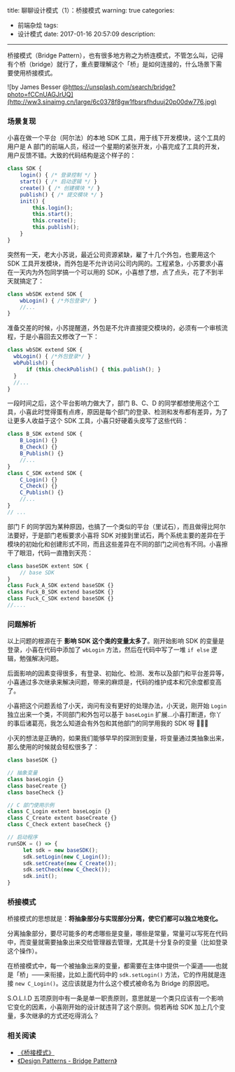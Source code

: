 title: 聊聊设计模式（1）：桥接模式
warning: true
categories:
  - 前端杂烩
tags:
  - 设计模式
date: 2017-01-16 20:57:09
description:
---


桥接模式（Bridge Pattern），也有很多地方称之为桥连模式，不管怎么叫，记得有个桥（bridge）就行了，重点要理解这个「桥」是如何连接的，什么场景下需要使用桥接模式。

![by James Besser @https://unsplash.com/search/bridge?photo=fCCnUAGJrUQ](http://ww3.sinaimg.cn/large/6c0378f8gw1fbsrsfhduuj20p00dw776.jpg)

<!--more-->

### 场景复现

小喜在做一个平台（阿尔法）的本地 SDK 工具，用于线下开发模块，这个工具的用户是 A 部门的前端人员，经过一个星期的紧张开发，小喜完成了工具的开发，用户反馈不错。大致的代码结构是这个样子的：

```javascript
class SDK {
    login() { /* 登录控制 */ }
    start() { /* 启动逻辑 */ }
    create() { /* 创建模块 */ }
    publish() { /* 提交模块 */ }
    init() {
        this.login();
        this.start();
        this.create();
        this.publish();
    }
}
```

突然有一天，老大小苏说，最近公司资源紧缺，雇了十几个外包，也要用这个 SDK 工具开发模块，而外包是不允许访问公司内网的。工程紧急，小苏要求小喜在一天内为外包同学搞一个可以用的 SDK，小喜想了想，点了点头，花了不到半天就搞定了：

```javascript
class wbSDK extend SDK {
    wbLogin() { /*外包登录*/ }
    //...
}
```

准备交差的时候，小苏提醒道，外包是不允许直接提交模块的，必须有一个审核流程，于是小喜回去又修改了一下：

```javascript
class wbSDK extend SDK {
  wbLogin() { /*外包登录*/ }
  wbPublish() {
      if (this.checkPublish() { this.publish(); }
  }
  //...
}
```

一段时间之后，这个平台影响力做大了，部门 B、C、D 的同学都想使用这个工具，小喜此时觉得蛋有点疼，原因是每个部门的登录、检测和发布都有差异，为了让更多人收益于这个 SDK 工具，小喜只好硬着头皮写了这些代码：

```javascript
class B_SDK extend SDK {
    B_Login() {}
    B_Check() {}
    B_Publish() {}
    //...
}
class C_SDK extend SDK {
    C_Login() {}
    C_Check() {}
    C_Publish() {}
    //...
}
// ...
```

部门 F 的同学因为某种原因，也搞了一个类似的平台（里试石），而且做得比阿尔法要好，于是部门老板要求小喜将 SDK 对接到里试石，两个系统主要的差异在于模块的初始化和创建形式不同，而且这些差异在不同的部门之间也有不同。小喜擦干了眼泪，代码一直撸到天亮：

```javascript
class baseSDK extent SDK {
    // base SDK
}
class Fuck_A_SDK extend baseSDK {}
class Fuck_B_SDK extend baseSDK {}
class Fuck_C_SDK extend baseSDK {}
//....
```

### 问题解析

以上问题的根源在于 **影响 SDK 这个类的变量太多了**。刚开始影响 SDK 的变量是登录，小喜在代码中添加了 `wbLogin` 方法，然后在代码中写了一堆 `if else` 逻辑，勉强解决问题。

后面影响的因素变得很多，有登录、初始化、检测、发布以及部门和平台差异等，小喜通过多次继承来解决问题，带来的麻烦是，代码的维护成本和冗余度都变高了。

小喜把这个问题丢给了小天，询问有没有更好的处理办法，小天说，刚开始 `Login` 独立出来一个类，不同部门和外包可以基于 `baseLogin` 扩展...小喜打断道，你丫的事后诸葛亮，我怎么知道会有外包和其他部门的同学用我的 SDK 呀 🤣🤣🤣

小天的想法是正确的，如果我们能够早早的探测到变量，将变量通过类抽象出来，那么使用的时候就会轻松很多了：

```javascript
class baseSDK {}

// 抽象变量
class baseLogin {}
class baseCreate {}
class baseCheck {}

// C 部门使用示例
class C_Login extent baseLogin {}
class C_Create extent baseCreate {}
class C_Check extent baseCheck {}

// 启动程序
runSDK = () => {
     let sdk = new baseSDK();
     sdk.setLogin(new C_Login());
     sdk.setCreate(new C_Create());
     sdk.setCheck(new C_Check());
     sdk.init();     
}
```

### 桥接模式

桥接模式的思想就是：**将抽象部分与实现部分分离，使它们都可以独立地变化。**

分离抽象部分，要尽可能多的考虑哪些是变量，哪些是常量，常量可以写死在代码中，而变量就需要抽象出来交给管理器去管理，尤其是十分复杂的变量（比如登录这个操作）。

在桥接模式中，每一个被抽象出来的变量，都需要在主体中提供一个渠道——也就是「桥」——来衔接，比如上面代码中的 `sdk.setLogin()` 方法，它的作用就是连接 `new C_Login()`。这应该就是为什么这个模式被命名为 Bridge 的原因吧。

S.O.L.I.D 五项原则中有一条是单一职责原则，意思就是一个类只应该有一个影响它变化的因素，小喜刚开始的设计就违背了这个原则。倘若再给 SDK 加上几个变量，多次继承的方式还吃得消么？

### 相关阅读

- [《桥接模式》](http://design-patterns.readthedocs.io/zh_CN/latest/structural_patterns/bridge.html)
- [《Design Patterns - Bridge Pattern》](https://www.tutorialspoint.com/design_pattern/bridge_pattern.htm)
